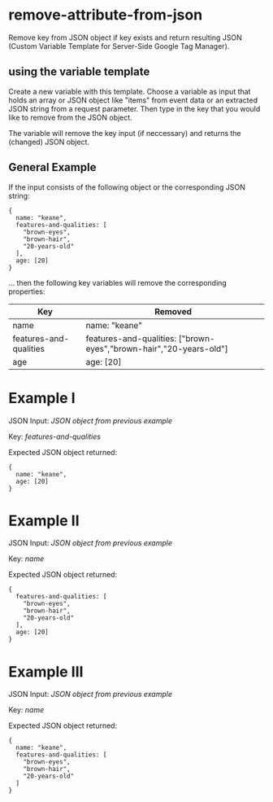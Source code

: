 # remove-attribute-from-json
Remove key from JSON object if key exists and return resulting JSON (Custom Variable Template for Server-Side Google Tag Manager).

## using the variable template
Create a new variable with this template. Choose a variable as input that holds an array or JSON object like "items" from event data or an extracted JSON string from a request parameter. Then type in the key that you would like to remove from the JSON object. 

The variable will remove the key input (if neccessary) and returns the (changed) JSON object. 

## General Example
If the input consists of the following object or the corresponding JSON string:

```
{
  name: "keane",
  features-and-qualities: [
    "brown-eyes",
    "brown-hair",
    "20-years-old"
  ],
  age: [20]
}
```
... then the following key variables will remove the corresponding properties:

Key | Removed 
------------ | -------------
name | name: "keane"
features-and-qualities | features-and-qualities: ["brown-eyes","brown-hair","20-years-old"]
age | age: [20]

# Example I
JSON Input: *JSON object from previous example*

Key: *features-and-qualities*

Expected JSON object returned:
```
{
  name: "keane",
  age: [20]
}
```

# Example II
JSON Input: *JSON object from previous example*

Key: *name*

Expected JSON object returned:
```
{
  features-and-qualities: [
    "brown-eyes",
    "brown-hair",
    "20-years-old"
  ],
  age: [20]
}
```

# Example III
JSON Input: *JSON object from previous example*

Key: *name*

Expected JSON object returned:
```
{
  name: "keane",
  features-and-qualities: [
    "brown-eyes",
    "brown-hair",
    "20-years-old"
  ]
}
```

